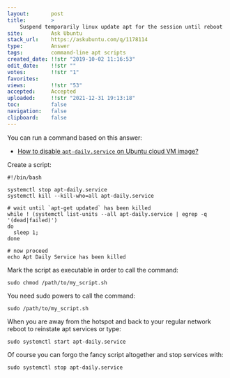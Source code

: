 ```yaml
---
layout:       post
title:        >
    Suspend temporarily linux update apt for the session until reboot
site:         Ask Ubuntu
stack_url:    https://askubuntu.com/q/1178114
type:         Answer
tags:         command-line apt scripts
created_date: !!str "2019-10-02 11:16:53"
edit_date:    !!str ""
votes:        !!str "1"
favorites:    
views:        !!str "53"
accepted:     Accepted
uploaded:     !!str "2021-12-31 19:13:18"
toc:          false
navigation:   false
clipboard:    false
---
```


You can run a command based on this answer:

- [How to disable `apt-daily.service` on Ubuntu cloud VM image?][1]

Create a script:

``` 
#!/bin/bash

systemctl stop apt-daily.service
systemctl kill --kill-who=all apt-daily.service

# wait until `apt-get updated` has been killed
while ! (systemctl list-units --all apt-daily.service | egrep -q '(dead|failed)')
do
  sleep 1;
done

# now proceed
echo Apt Daily Service has been killed

```

Mark the script as executable in order to call the command:

``` 
sudo chmod /path/to/my_script.sh

```

You need sudo powers to call the command:

``` 
sudo /path/to/my_script.sh

```

When you are away from the hotspot and back to your regular network reboot to reinstate apt services or type:

``` 
sudo systemctl start apt-daily.service

```

Of course you can forgo the fancy script altogether and stop services with:

``` 
sudo systemctl stop apt-daily.service

```

  [1]: https://unix.stackexchange.com/questions/315502/how-to-disable-apt-daily-service-on-ubuntu-cloud-vm-image
